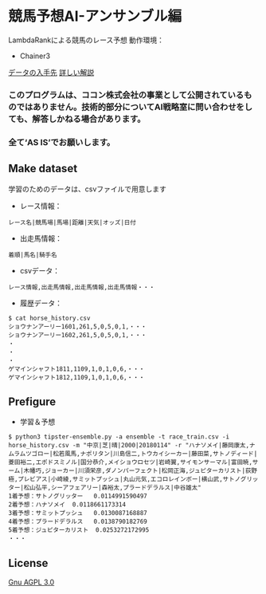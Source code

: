 # 競馬予想AI-アンサンブル編

LambdaRankによる競馬のレース予想
動作環境：

* Chainer3

[データの入手先][1]
[詳しい解説][2]

### このプログラムは、ココン株式会社の事業として公開されているものではありません。技術的部分についてAI戦略室に問い合わせをしても、解答しかねる場合があります。
### 全て‘AS IS’でお願いします。

## Make dataset

学習のためのデータは、csvファイルで用意します

* レース情報：
```
レース名|競馬場|馬場|距離|天気|オッズ|日付
```

* 出走馬情報：
```
着順|馬名|騎手名
```

* csvデータ：
```
レース情報,出走馬情報,出走馬情報,出走馬情報・・・
```

* 履歴データ：
```SH
$ cat horse_history.csv
ショウナンアーリー1601,261,5,0,5,0,1,・・・
ショウナンアーリー1602,261,5,0,5,0,1,・・・
・
・
・
ゲマインシャフト1811,1109,1,0,1,0,6,・・・
ゲマインシャフト1812,1109,1,0,1,0,6,・・・
```

## Prefigure

* 学習＆予想

```SH
$ python3 tipster-ensemble.py -a ensemble -t race_train.csv -i horse_history.csv -m "中京|芝|晴|2000|20180114" -r "ハナソメイ|藤岡康太,ナムラムツゴロー|松若風馬,ナポリタン|川島信二,トウカイシーカー|藤田菜,サトノディード|菱田裕二,エポドスミノル|国分恭介,メイショウロセツ|岩崎翼,サイモンサーマル|富田暁,サーム|木幡巧,ジョーカー|川須栄彦,ダノンパーフェクト|松岡正海,ジュピターカリスト|荻野極,プレビアス|小崎綾,サミットプッシュ|丸山元気,エコロレインボー|横山武,サトノグリッター|松山弘平,シーアフェアリー|森裕太,プラードデラルス|中谷雄太"
1着予想：サトノグリッター	0.0114991590497
2着予想：ハナソメイ	0.0118661173314
3着予想：サミットプッシュ	0.0130087168887
4着予想：プラードデラルス	0.0138790182769
5着予想：ジュピターカリスト	0.0253272172995
・・・
```

## License

[Gnu AGPL 3.0](LICENSE)

[1]: https://jra-van.jp/
[2]: https://cocon-corporation.com/cocontoco/horseraceprediction_ai/
